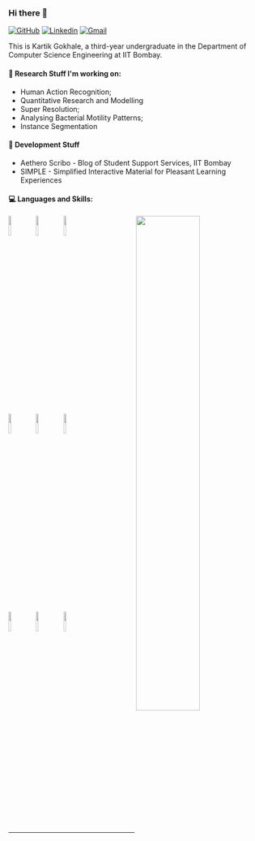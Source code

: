 ### Hi there 👋


<!--
**AWorldOfChaos/AWorldOfChaos** is a ✨ _special_ ✨ repository because its `README.md` (this file) appears on your GitHub profile.

Here are some ideas to get you started:

- 🔭 I’m currently working on ...
- 🌱 I’m currently learning ...
- 👯 I’m looking to collaborate on ...
- 🤔 I’m looking for help with ...
- 💬 Ask me about ...
- 📫 How to reach me: ...
- 😄 Pronouns: ...
- ⚡ Fun fact: ...
-->

[![GitHub](https://img.shields.io/badge/-Github-000?style=flat&logo=Github&logoColor=white)](https://github.com/AWorldOfChaos)
[![Linkedin](https://img.shields.io/badge/-LinkedIn-blue?style=flat&logo=Linkedin&logoColor=white)]()
[![Gmail](https://img.shields.io/badge/-Gmail-c14438?style=flat&logo=Gmail&logoColor=white)](mailto:kartikgokhale2000@gmail.com)

This is Kartik Gokhale, a third-year undergraduate in the Department of Computer Science Engineering at IIT Bombay.



#### 🔭 Research Stuff I'm working on:
  - Human Action Recognition;
  - Quantitative Research and Modelling 
  - Super Resolution;
  - Analysing Bacterial Motility Patterns;
  - Instance Segmentation
  
#### 🌱 Development Stuff
  - Aethero Scribo - Blog of Student Support Services, IIT Bombay
  - SIMPLE - Simplified Interactive Material for Pleasant Learning Experiences

#### :computer: Languages and Skills: 
<p>
  
  <img width="50%" align="right" src="https://github-readme-stats.vercel.app/api?username=AWorldOfChaos&show_icons=true&hide_border=true&theme=dark" />
  <code><img width="10%" src="https://www.vectorlogo.zone/logos/python/python-ar21.svg"></code>
  <code><img width="10%" src="https://www.vectorlogo.zone/logos/tensorflow/tensorflow-ar21.svg"></code>
  <code><img width="10%" src="https://www.vectorlogo.zone/logos/pytorch/pytorch-ar21.svg"></code>
  <br />
  <code><img width="10%" src="https://www.vectorlogo.zone/logos/w3_html5/w3_html5-ar21.svg"></code>
  <code><img width="10%" src="https://www.vectorlogo.zone/logos/netlifyapp_watercss/netlifyapp_watercss-ar21.svg"></code>
  <code><img width="10%" src="https://www.vectorlogo.zone/logos/javascript/javascript-ar21.svg"></code>
  <br />
  <code><img width="10%" src="https://www.vectorlogo.zone/logos/djangoproject/djangoproject-ar21.svg"></code>
  <code><img width="10%" src="https://www.vectorlogo.zone/logos/git-scm/git-scm-ar21.svg"></code>
  <code><img width="10%" src="https://www.vectorlogo.zone/logos/opencv/opencv-ar21.svg"></code>
</p>
<br />

-----------------------------------------

